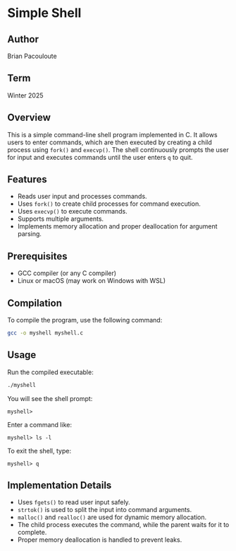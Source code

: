 # Simple Shell

## Author
Brian Pacouloute

## Term
Winter 2025

## Overview
This is a simple command-line shell program implemented in C. It allows users to enter commands, which are then executed by creating a child process using `fork()` and `execvp()`. The shell continuously prompts the user for input and executes commands until the user enters `q` to quit.

## Features
- Reads user input and processes commands.
- Uses `fork()` to create child processes for command execution.
- Uses `execvp()` to execute commands.
- Supports multiple arguments.
- Implements memory allocation and proper deallocation for argument parsing.

## Prerequisites
- GCC compiler (or any C compiler)
- Linux or macOS (may work on Windows with WSL)

## Compilation
To compile the program, use the following command:

```sh
gcc -o myshell myshell.c
```

## Usage
Run the compiled executable:

```sh
./myshell
```

You will see the shell prompt:

```
myshell>
```

Enter a command like:

```
myshell> ls -l
```

To exit the shell, type:

```
myshell> q
```

## Implementation Details
- Uses `fgets()` to read user input safely.
- `strtok()` is used to split the input into command arguments.
- `malloc()` and `realloc()` are used for dynamic memory allocation.
- The child process executes the command, while the parent waits for it to complete.
- Proper memory deallocation is handled to prevent leaks.

